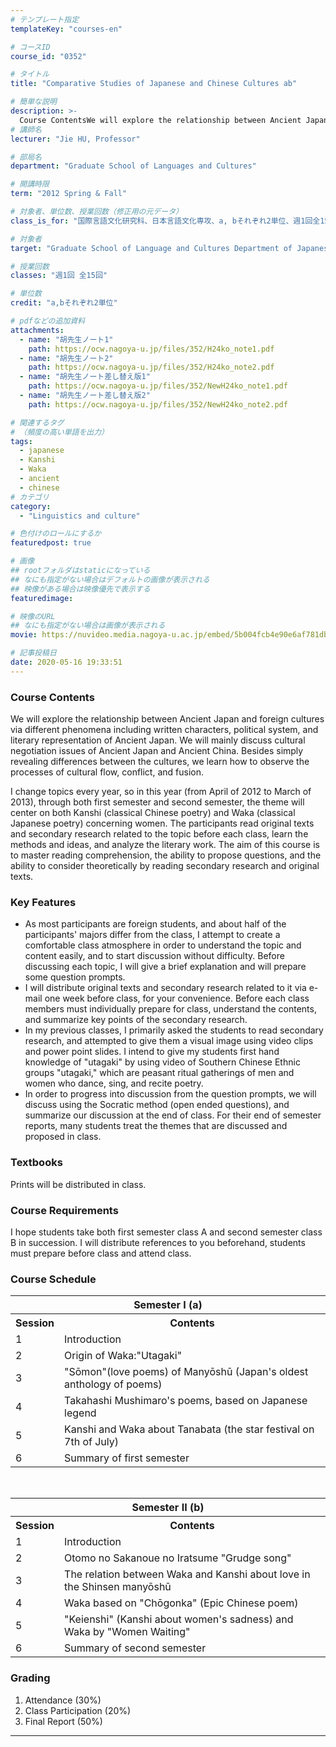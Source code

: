 ```yaml
---
# テンプレート指定
templateKey: "courses-en"

# コースID
course_id: "0352"

# タイトル
title: "Comparative Studies of Japanese and Chinese Cultures ab"

# 簡単な説明
description: >-
  Course ContentsWe will explore the relationship between Ancient Japan and foreign cultures via different phenomena including written characters, political system, and literary representation of Anc ....
# 講師名
lecturer: "Jie HU, Professor"

# 部局名
department: "Graduate School of Languages and Cultures"

# 開講時限
term: "2012	Spring & Fall"

# 対象者、単位数、授業回数（修正用の元データ）
class_is_for: "国際言語文化研究科、日本言語文化専攻、a, bそれぞれ2単位、週1回全15回"

# 対象者
target: "Graduate School of Language and Cultures Department of Japanese Language and Culture students"

# 授業回数
classes: "週1回 全15回"

# 単位数
credit: "a,bそれぞれ2単位"

# pdfなどの追加資料
attachments:
  - name: "胡先生ノート1"
    path: https://ocw.nagoya-u.jp/files/352/H24ko_note1.pdf
  - name: "胡先生ノート2"
    path: https://ocw.nagoya-u.jp/files/352/H24ko_note2.pdf
  - name: "胡先生ノート差し替え版1"
    path: https://ocw.nagoya-u.jp/files/352/NewH24ko_note1.pdf
  - name: "胡先生ノート差し替え版2"
    path: https://ocw.nagoya-u.jp/files/352/NewH24ko_note2.pdf

# 関連するタグ
# （頻度の高い単語を出力）
tags:
  - japanese
  - Kanshi
  - Waka
  - ancient
  - chinese
# カテゴリ
category:
  - "Linguistics and culture"

# 色付けのロールにするか
featuredpost: true

# 画像
## rootフォルダはstaticになっている
## なにも指定がない場合はデフォルトの画像が表示される
## 映像がある場合は映像優先で表示する
featuredimage:

# 映像のURL
## なにも指定がない場合は画像が表示される
movie: https://nuvideo.media.nagoya-u.ac.jp/embed/5b004fcb4e90e6af781db890b4daddd25549c215

# 記事投稿日
date: 2020-05-16 19:33:51
---
```


### Course Contents

We will explore the relationship between Ancient Japan and foreign cultures via different phenomena including written characters, political system, and literary representation of Ancient Japan. We will mainly discuss cultural negotiation issues of Ancient Japan and Ancient China. Besides simply revealing differences between the cultures, we learn how to observe the processes of cultural flow, conflict, and fusion.

I change topics every year, so in this year (from April of 2012 to March of 2013), through both first semester and second semester, the theme will center on both Kanshi (classical Chinese poetry) and Waka (classical Japanese poetry) concerning women. The participants read original texts and secondary research related to the topic before each class, learn the methods and ideas, and analyze the literary work. The aim of this course is to master reading comprehension, the ability to propose questions, and the ability to consider theoretically by reading secondary research and original texts.

### Key Features

- As most participants are foreign students, and about half of the participants' majors differ from the class, I attempt to create a comfortable class atmosphere in order to understand the topic and content easily, and to start discussion without difficulty. Before discussing each topic, I will give a brief explanation and will prepare some question prompts.
- I will distribute original texts and secondary research related to it via e-mail one week before class, for your convenience. Before each class members must individually prepare for class, understand the contents, and summarize key points of the secondary research.
- In my previous classes, I primarily asked the students to read secondary research, and attempted to give them a visual image using video clips and power point slides. I intend to give my students first hand knowledge of "utagaki" by using video of Southern Chinese Ethnic groups "utagaki," which are peasant ritual gatherings of men and women who dance, sing, and recite poetry.
- In order to progress into discussion from the question prompts, we will discuss using the Socratic method (open ended questions), and summarize our discussion at the end of class. For their end of semester reports, many students treat the themes that are discussed and proposed in class.

### Textbooks

Prints will be distributed in class.

### Course Requirements

I hope students take both first semester class A and second semester class B in succession. I will distribute references to you beforehand, students must prepare before class and attend class.

<h3>Course Schedule</h3>
<table class="basic" width="455">
<tr>
<th width="455" colspan="3">Semester I (a)</th>
</tr>
<tr>
<th width="20" class="center">Session</th>
<th width="435" class="center">Contents</th>
</tr>
<tr>
<td width="20" class="center">1</td>
<td width="435">Introduction</td>
</tr>
<tr>
<td width="20" class="center">2</td>
<td width="435">Origin of Waka:"Utagaki"</td>
</tr>
<tr>
<td width="20" class="center">3</td>
<td width="435">"S&#333;mon"(love poems) of Many&#333;sh&#363; (Japan's oldest anthology of poems)</td>
</tr>
<tr>
<td width="20" class="center">4</td>
<td width="435">Takahashi Mushimaro's poems, based on Japanese legend</td>
</tr>
<tr>
<td width="20" class="center">5</td>
<td width="435">Kanshi and Waka about Tanabata (the star festival on 7th of July)</td>
</tr>
<tr>
<td width="20" class="center">6</td>
<td width="435">Summary of first semester</td>
</tr>
</table>
<br>
<table class="basic" width="455">
<tr>
<th width="455" colspan="3">Semester II (b)</th>
</tr>
<tr>
<th width="20" class="center">Session</th>
<th width="435" class="center">Contents</th>
</tr>
<tr>
<td width="20" class="center">1</td>
<td width="435">Introduction</td>
</tr>
<tr>
<td width="20" class="center">2</td>
<td width="435">Otomo no Sakanoue no Iratsume "Grudge song"</td>
</tr>
<tr>
<td width="20" class="center">3</td>
<td width="435">The relation between Waka and Kanshi about love in the Shinsen many&#333;sh&#363;</td>
</tr>
<tr>
<td width="20" class="center">4</td>
<td width="435">Waka based on "Ch&#333;gonka" (Epic Chinese poem)</td>
</tr>
<tr>
<td width="20" class="center">5</td>
<td width="435">"Keienshi" (Kanshi about women's sadness) and Waka by "Women Waiting"</td>
</tr>
<tr>
<td width="20" class="center">6</td>
<td width="435">Summary of second semester</td>
</tr>
</table>

### Grading

1. Attendance (30%)
2. Class Participation (20%)
3. Final Report (50%)

---
